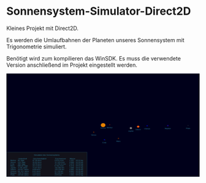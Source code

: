 # Sonnensystem-Simulator-Direct2D

Kleines Projekt mit Direct2D. 

Es werden die Umlaufbahnen der Planeten unseres Sonnensystem mit Trigonometrie simuliert.

Benötigt wird zum kompilieren das WinSDK. Es muss die verwendete Version anschließend im Projekt eingestellt werden.

![Vorschau](./Unbenannt.PNG "Vorschau") 
